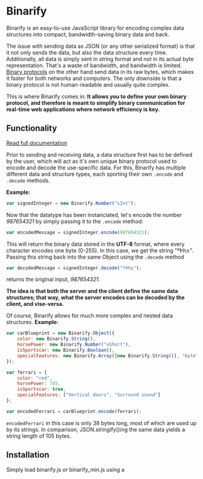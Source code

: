 # Binarify
Binarify is an easy-to-use JavaScript library for encoding complex data structures into compact, bandwidth-saving binary data and back.

The issue with sending data as JSON (or any other serialized format) is that it not only sends the data, but also the data structure every time. Additionally, all data is simply sent in string format and not in its actual byte representation. That's a waste of bandwidth, and bandwidth is limited. [Binary protocols](https://en.wikipedia.org/wiki/Binary_protocol) on the other hand send data in its raw bytes, which makes it faster for both networks and computers. The only downside is that a binary protocol is not human-readable and usually quite complex.

This is where Binarify comes in: **It allows you to define your own binary protocol, and therefore is meant to simplify binary communication for real-time web applications where network efficiency is key.**

## Functionality
[Read full documentation](./ref/reference.md)

Prior to sending and receiving data, a data structure first has to be defined by the user, which will act as it's own unique binary protocol used to encode and decode the use-specific data. For this, Binarify has multiple different data and structure types, each sporting their own `.encode` and `.decode` methods.

**Example:**
```javascript
var signedInteger = new Binarify.Number("sInt");
```
Now that the datatype has been instanciated, let's encode the number *987654321* by simply passing it to the `.encode` method:
```javascript
var encodedMessage = signedInteger.encode(987654321);
```
This will return the binary data stored in the **UTF-8** format, where every character encodes one byte (0-255). In this case, we get the string "ºÞh±". Passing this string back into the same Object using the `.decode` method
```javascript
var decodedMessage = signedInteger.decode("ºÞh±");
```
returns the original input, *987654321*.

**The idea is that both the server and the client define the same data structures; that way, what the server encodes can be decoded by the client, and vise-versa.**

Of course, Binarify allows for much more complex and nested data structures. 
**Example:**
```javascript
var carBlueprint = new Binarify.Object({
    color: new Binarify.String(),
    horsePower: new Binarify.Number("uShort"),
    isSportscar: new Binarify.Boolean(),
    specialFeatures: new Binarify.Array([new Binarify.String()], "byte")
});

var ferrari = {
    color: "red",
    horsePower: 745,
    isSportscar: true,
    specialFeatures: ["Vertical doors", "Surround sound"]
};

var encodedFerrari = carBlueprint.encode(ferrari);
```
`encodedFerrari` in this case is only 38 bytes long, most of which are used up by its strings. In comparison, JSON.stringify()ing the same data yields a string length of 105 bytes.

## Installation
Simply load binarify.js *or* binarify_min.js using a <script> tag or require it using Node.
